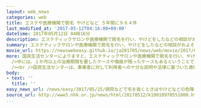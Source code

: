 ```yaml
---
layout: web_news
categories: web
title: エステや医療機関で脱毛 やけどなど ５年間に９６４件
last_modified_at: '2017-05-12T04:16:00+09:00'
datetime: 2017年05月12日 04時16分
description: エステティックサロンや医療機関で脱毛を行い、やけどをしたなどの相談がおよそ５年間に９６０件余り寄せられ、国民生活センターは、利用者に注意を呼びかけています。
summary: エステティックサロンや医療機関で脱毛を行い、やけどをしたなどの相談がおよそ５年間に９６０件余り寄せられ、国民生活センターは、利用者に注意を呼びかけています。
movie_url: https://newswebeasy.github.io/ja201705/news/web/movie/2017/05/15/k10010978551000.mp4
more: 国民生活センターによりますと、エステティックサロンや医療機関で脱毛を行い、やけどをしたなどの相談が、ことし２月までのおよそ５年間に全国の消費生活センターに９６４件寄せられています。<br
  />中には、１か月以上の治療期間を要したケースや傷痕が残ったケースもあるということです。<br /><br />皮膚の内部にある毛を作る細胞を破壊する際に生じるやけどなどのリスクを、医療機関が十分に説明していないケースのほか、エステで、医療機関でしか認められていないような脱毛を行い、トラブルになるケースが目立つということです。<br
  /><br />国民生活センターは、事業者に対して利用者への十分な説明や法律に基づいた適切な施術を行うよう求めるとともに、利用者に注意を呼びかけています。国民生活センターの小野寺愛衣さんは「脱毛は潜在的にやけどや皮膚トラブルのリスクがある。リスクがあることを十分に理解したうえで施術を受けることが大切だ」と話しています。
body:
- text: ''
  title: ''
easy_news_url: /news/easy/2017/05/15/病院などで毛を抜くときはやけどなどの危険がある/
source_url: http://www3.nhk.or.jp/news/html/20170512/k10010978551000.html
...
```

